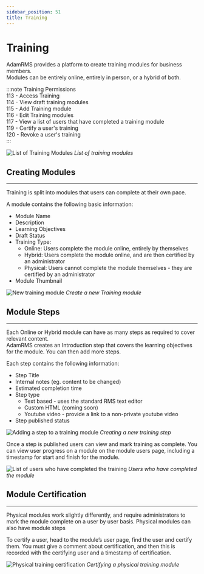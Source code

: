 ```yaml
---
sidebar_position: 51
title: Training
---
```


# Training

AdamRMS provides a platform to create training modules for business members.  
Modules can be entirely online, entirely in person, or a hybrid of both.

:::note Training Permissions  
113 - Access Training  	
114	- View draft training modules  
115	- Add Training module  
116	- Edit Training modules  
117	- View a list of users that have completed a training module  
119	- Certify a user's training  
120	- Revoke a user's training  
:::

![List of Training Modules](/img/tutorial/training/training-list.png)
*List of training modules*

## Creating Modules
---

Training is split into modules that users can complete at their own pace.

A module contains the following basic information:
- Module Name
- Description
- Learning Objectives
- Draft Status
- Training Type:
    - Online: Users complete the module online, entirely by themselves
    - Hybrid: Users complete the module online, and are then certified by an administrator
    - Physical: Users cannot complete the module themselves - they are certified by an administrator
- Module Thumbnail

![New training module](/img/tutorial/training/training-new.png)
*Create a new Training module*

## Module Steps
---
Each Online or Hybrid module can have as many steps as required to cover relevant content.  
AdamRMS creates an Introduction step that covers the learning objectives for the module. You can then add more steps.

Each step contains the following information:
- Step Title
- Internal notes (eg. content to be changed)
- Estimated completion time
- Step type
    - Text based - uses the standard RMS text editor
    - Custom HTML (coming soon)
    - Youtube video - provide a link to a non-private youtube video
- Step published status

![Adding a step to a training module](/img/tutorial/training/training-steps-new.png)
*Creating a new training step*

Once a step is published users can view and mark training as complete. You can view user progress on a module on the module users page, including a timestamp for start and finish for the module.

![List of users who have completed the training](/img/tutorial/training/training-certify-self.png)
*Users who have completed the module*

## Module Certification
---

Physical modules work slightly differently, and require administrators to mark the module complete on a user by user basis. Physical modules can also have module steps

To certify a user, head to the module’s user page, find the user and certify them. You must give a comment about certification, and then this is recorded with the certifying user and a timestamp of certification.

![Physical training certification](/img/tutorial/training/training-certify.png)
*Certifying a physical training module*
